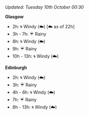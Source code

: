 *Updated: Tuesday 10th October 00:30*

**Glasgow**

* 2h: :cyclone: Windy (:cloud:) [:cloud: as of 22h]
* 3h - 7h: :umbrella: Rainy
* 8h: :cyclone: Windy (:cloud:)
* 9h: :umbrella: Rainy
* 10h - 13h: :cyclone: Windy (:cloud:)

**Edinburgh**

* 2h: :cyclone: Windy (:cloud:)
* 3h: :umbrella: Rainy
* 4h - 6h: :cyclone: Windy (:cloud:)
* 7h: :umbrella: Rainy
* 8h - 13h: :cyclone: Windy (:cloud:)
